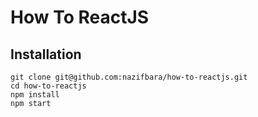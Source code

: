 # How To ReactJS

## Installation

```
git clone git@github.com:nazifbara/how-to-reactjs.git
cd how-to-reactjs
npm install
npm start
```
